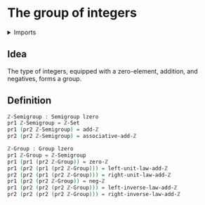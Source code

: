 #  The group of integers

<details><summary>Imports</summary>
```agda
module elementary-number-theory.group-of-integers where
open import elementary-number-theory.addition-integers
open import elementary-number-theory.integers
open import foundation.dependent-pair-types
open import foundation.universe-levels
open import group-theory.groups
open import group-theory.semigroups
```
</details>

## Idea

The type of integers, equipped with a zero-element, addition, and negatives, forms a group.

## Definition

```agda
ℤ-Semigroup : Semigroup lzero
pr1 ℤ-Semigroup = ℤ-Set
pr1 (pr2 ℤ-Semigroup) = add-ℤ
pr2 (pr2 ℤ-Semigroup) = associative-add-ℤ

ℤ-Group : Group lzero
pr1 ℤ-Group = ℤ-Semigroup
pr1 (pr1 (pr2 ℤ-Group)) = zero-ℤ
pr1 (pr2 (pr1 (pr2 ℤ-Group))) = left-unit-law-add-ℤ
pr2 (pr2 (pr1 (pr2 ℤ-Group))) = right-unit-law-add-ℤ
pr1 (pr2 (pr2 ℤ-Group)) = neg-ℤ
pr1 (pr2 (pr2 (pr2 ℤ-Group))) = left-inverse-law-add-ℤ
pr2 (pr2 (pr2 (pr2 ℤ-Group))) = right-inverse-law-add-ℤ
```
